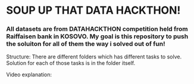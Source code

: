 # SOUP UP THAT DATA HACKTHON!

<h3>All datasets are from DATAHACKTHON competition held from Raiffaisen bank in KOSOVO. My goal is this repository to push the soluiton for all of them the way i solved out of fun!</h3>

Structure:
There are different folders which has different tasks to solve. 
Solution for each of those tasks is in the folder itself.

Video explanation:



